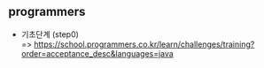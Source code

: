 

## programmers
- 기초단계 (step0) <br>
	=> https://school.programmers.co.kr/learn/challenges/training?order=acceptance_desc&languages=java
